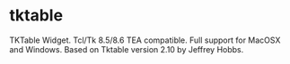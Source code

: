 # tktable
TKTable Widget. Tcl/Tk 8.5/8.6 TEA compatible. Full support for MacOSX and Windows. Based on Tktable version 2.10 by Jeffrey Hobbs.
